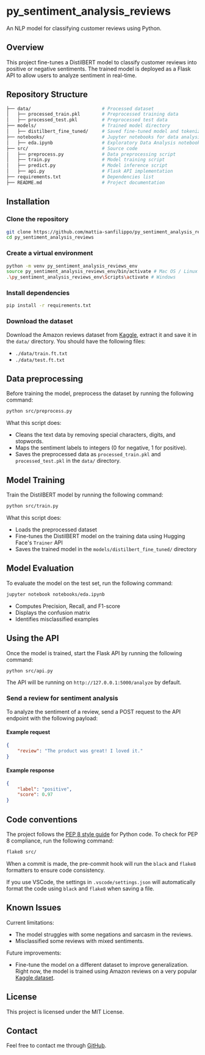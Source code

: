 # py_sentiment_analysis_reviews

An NLP model for classifying customer reviews using Python.

## Overview

This project fine-tunes a DistilBERT model to classify customer reviews into positive or negative sentiments. The trained model is deployed as a Flask API to allow users to analyze sentiment in real-time.

## Repository Structure

```graphql
├── data/                          # Processed dataset
│   ├── processed_train.pkl        # Preprocessed training data
│   ├── processed_test.pkl         # Preprocessed test data
├── models/                        # Trained model directory
│   ├── distilbert_fine_tuned/     # Saved fine-tuned model and tokenizer
├── notebooks/                     # Jupyter notebooks for data analysis & evaluation
│   ├── eda.ipynb                  # Exploratory Data Analysis notebook
├── src/                           # Source code
│   ├── preprocess.py              # Data preprocessing script
│   ├── train.py                   # Model training script
│   ├── predict.py                 # Model inference script
│   ├── api.py                     # Flask API implementation
├── requirements.txt               # Dependencies list
├── README.md                      # Project documentation
```

## Installation

### Clone the repository

```bash
git clone https://github.com/mattia-sanfilippo/py_sentiment_analysis_reviews.git
cd py_sentiment_analysis_reviews
```

### Create a virtual environment

```bash
python -m venv py_sentiment_analysis_reviews_env
source py_sentiment_analysis_reviews_env/bin/activate # Mac OS / Linux
.\py_sentiment_analysis_reviews_env\Scripts\activate # Windows
```

### Install dependencies

```bash
pip install -r requirements.txt
```

### Download the dataset

Download the Amazon reviews dataset from [Kaggle](https://www.kaggle.com/datasets/bittlingmayer/amazonreviews), extract it and save it in the `data/` directory.
You should have the following files:

- `./data/train.ft.txt`
- `./data/test.ft.txt`

## Data preprocessing

Before training the model, preprocess the dataset by running the following command:

```bash
python src/preprocess.py
```

What this script does:

- Cleans the text data by removing special characters, digits, and stopwords.
- Maps the sentiment labels to integers (0 for negative, 1 for positive).
- Saves the preprocessed data as `processed_train.pkl` and `processed_test.pkl` in the `data/` directory.

## Model Training

Train the DistilBERT model by running the following command:

```bash
python src/train.py
```

What this script does:

- Loads the preprocessed dataset
- Fine-tunes the DistilBERT model on the training data using Hugging Face's `Trainer` API
- Saves the trained model in the `models/distilbert_fine_tuned/` directory

## Model Evaluation

To evaluate the model on the test set, run the following command:

```bash
jupyter notebook notebooks/eda.ipynb
```

- Computes Precision, Recall, and F1-score
- Displays the confusion matrix
- Identifies misclassified examples

## Using the API

Once the model is trained, start the Flask API by running the following command:

```bash
python src/api.py
```

The API will be running on `http://127.0.0.1:5000/analyze` by default.

### Send a review for sentiment analysis

To analyze the sentiment of a review, send a POST request to the API endpoint with the following payload:

#### Example request

```json
{
    "review": "The product was great! I loved it."
}
```

#### Example response

```json
{
    "label": "positive",
    "score": 0.97
}
```

## Code conventions

The project follows the [PEP 8 style guide](https://peps.python.org/pep-0008/) for Python code. To check for PEP 8 compliance, run the following command:

```bash
flake8 src/
```

When a commit is made, the pre-commit hook will run the `black` and `flake8` formatters to ensure code consistency.

If you use VSCode, the settings in `.vscode/settings.json` will automatically format the code using `black` and `flake8` when saving a file.

## Known Issues

Current limitations:

- The model struggles with some negations and sarcasm in the reviews.
- Misclassified some reviews with mixed sentiments.

Future improvements:

- Fine-tune the model on a different dataset to improve generalization. Right now, the model is trained using Amazon reviews on a very popular [Kaggle dataset](https://www.kaggle.com/datasets/bittlingmayer/amazonreviews).

## License

This project is licensed under the MIT License.

## Contact

Feel free to contact me through [GitHub](https://github.com/mattia-sanfilippo).
